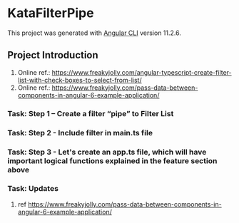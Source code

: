 # KataFilterPipe

This project was generated with [Angular CLI](https://github.com/angular/angular-cli) version 11.2.6.

## Project Introduction

1. Online ref.: <https://www.freakyjolly.com/angular-typescript-create-filter-list-with-check-boxes-to-select-from-list/>
2. Online ref.: <https://www.freakyjolly.com/pass-data-between-components-in-angular-6-example-application/>

### Task: Step 1 – Create a filter “pipe” to Filter List

### Task: Step 2 - Include filter in main.ts file

### Task: Step 3 - Let's create an app.ts file, which will have important logical functions explained in the feature section above

### Task: Updates

1. ref <https://www.freakyjolly.com/pass-data-between-components-in-angular-6-example-application/>
